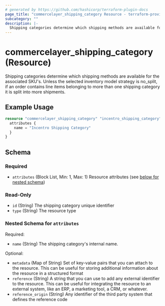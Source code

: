 ```yaml
---
# generated by https://github.com/hashicorp/terraform-plugin-docs
page_title: "commercelayer_shipping_category Resource - terraform-provider-commercelayer"
subcategory: ""
description: |-
  Shipping categories determine which shipping methods are available for the associated SKU's. Unless the selected inventory model strategy is no_split, if an order contains line items belonging to more than one shipping category it is split into more shipments.
---
```


# commercelayer_shipping_category (Resource)

Shipping categories determine which shipping methods are available for the associated SKU's. Unless the selected inventory model strategy is no_split, if an order contains line items belonging to more than one shipping category it is split into more shipments.

## Example Usage

```terraform
resource "commercelayer_shipping_category" "incentro_shipping_category" {
  attributes {
    name = "Incentro Shipping Category"
  }
}
```

<!-- schema generated by tfplugindocs -->
## Schema

### Required

- `attributes` (Block List, Min: 1, Max: 1) Resource attributes (see [below for nested schema](#nestedblock--attributes))

### Read-Only

- `id` (String) The shipping category unique identifier
- `type` (String) The resource type

<a id="nestedblock--attributes"></a>
### Nested Schema for `attributes`

Required:

- `name` (String) The shipping category's internal name.

Optional:

- `metadata` (Map of String) Set of key-value pairs that you can attach to the resource. This can be useful for storing additional information about the resource in a structured format
- `reference` (String) A string that you can use to add any external identifier to the resource. This can be useful for integrating the resource to an external system, like an ERP, a marketing tool, a CRM, or whatever.
- `reference_origin` (String) Any identifier of the third party system that defines the reference code


